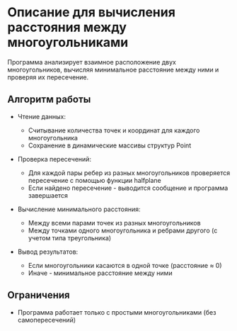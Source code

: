 # Описание для вычисления расстояния между многоугольниками

Программа анализирует взаимное расположение двух многоугольников, вычисляя минимальное расстояние между ними и проверяя их пересечение.

## Алгоритм работы
- Чтение данных:
    - Считывание количества точек и координат для каждого многоугольника
    - Сохранение в динамические массивы структур Point
- Проверка пересечений:
    - Для каждой пары ребер из разных многоугольников проверяется пересечение с помощью функции halfplane
    - Если найдено пересечение - выводится сообщение и программа завершается

- Вычисление минимального расстояния:
    - Между всеми парами точек из разных многоугольников
    - Между точками одного многоугольника и ребрами другого (с учетом типа треугольника)

- Вывод результатов:
    - Если многоугольники касаются в одной точке (расстояние ≈ 0)
    - Иначе - минимальное расстояние между ними
## Ограничения
- Программа работает только с простыми многоугольниками (без самопересечений)

